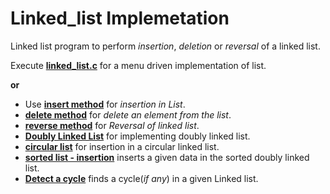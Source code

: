 # Linked_list Implemetation
Linked list program to perform _insertion_, _deletion_ or _reversal_ of a linked list.

Execute [__linked_list.c__](..blob/master/linked_list.c) for a menu driven implementation of list.

__or__

* Use [__insert method__](Insert) for _insertion in List_.
* [__delete method__](Delete) for _delete an element from the list_.
* [__reverse method__](Reverse%20list) for _Reversal of linked list_.
* [__Doubly Linked List__](Doubly%20Linked%20List) for implementing doubly linked list.
* [__circular list__](circular%20list) for insertion in a circular linked list.
* [__sorted list - insertion__](sorted%20list%20-%20insertion) inserts a given data in the sorted doubly linked list.
* [__Detect a cycle__](Detect%20a%20Cycle) finds a cycle(_if any_) in a given Linked list.

